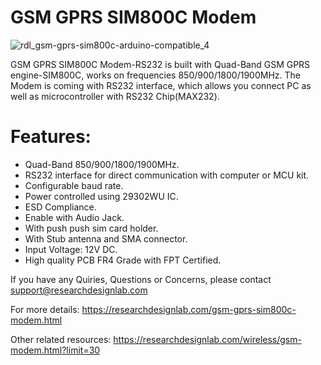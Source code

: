 # GSM GPRS SIM800C Modem
![rdl_gsm-gprs-sim800c-arduino-compatible_4](https://user-images.githubusercontent.com/8509587/40360540-24ecd952-5de4-11e8-8cd6-177d5b47a199.jpg)

GSM GPRS SIM800C Modem-RS232 is built with Quad-Band GSM GPRS engine-SIM800C, works on frequencies 850/900/1800/1900MHz. The Modem is coming with RS232 interface, which allows you connect PC as well as microcontroller with RS232 Chip(MAX232). 

# Features:

* Quad-Band 850/900/1800/1900MHz.
* RS232 interface for direct communication with computer or MCU kit.
* Configurable baud rate.
* Power controlled using 29302WU IC.
* ESD Compliance.
* Enable with Audio Jack.
* With push push sim card holder.
* With Stub antenna and SMA connector.
* Input Voltage: 12V DC.
* High quality PCB FR4 Grade with FPT Certified.



If you have any Quiries, Questions or Concerns, please contact support@researchdesignlab.com

For more details: https://researchdesignlab.com/gsm-gprs-sim800c-modem.html

Other related resources: https://researchdesignlab.com/wireless/gsm-modem.html?limit=30
